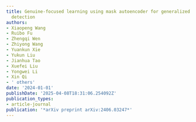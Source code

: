 ```yaml
---
title: Genuine-focused learning using mask autoencoder for generalized fake audio
  detection
authors:
- Xiaopeng Wang
- Ruibo Fu
- Zhengqi Wen
- Zhiyong Wang
- Yuankun Xie
- Yukun Liu
- Jianhua Tao
- Xuefei Liu
- Yongwei Li
- Xin Qi
- ' others'
date: '2024-01-01'
publishDate: '2025-04-08T18:31:06.254092Z'
publication_types:
- article-journal
publication: '*arXiv preprint arXiv:2406.03247*'
---
```

